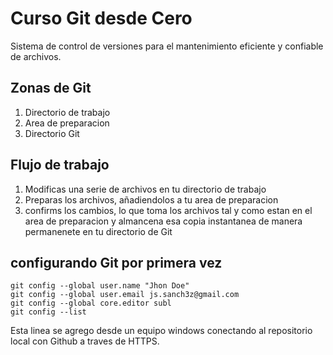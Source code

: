 # Curso Git desde Cero
Sistema de control de versiones para el mantenimiento eficiente y confiable de archivos.

## Zonas de Git
1. Directorio de trabajo
2. Area de preparacion
3. Directorio Git

## Flujo de trabajo
1. Modificas una serie de archivos en tu directorio de trabajo
2. Preparas los archivos, añadiendolos a tu area de preparacion
3. confirms los cambios, lo que toma los archivos tal y como estan en el area de preparacion y  almancena esa copia instantanea de manera permanenete en tu directorio de Git

## configurando Git por primera vez
```
git config --global user.name "Jhon Doe"
git config --global user.email js.sanch3z@gmail.com
git config --global core.editor subl
git config --list
```

Esta linea se agrego desde un equipo windows conectando al repositorio local con Github a traves de HTTPS.
